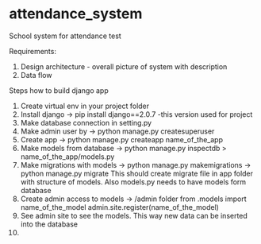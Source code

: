 # attendance_system
School system for attendance test

Requirements:
1. Design architecture - overall picture of system with description 
2. Data flow 


Steps how to build django app 

1. Create virtual env in your project folder
2. Install django -> pip install django==2.0.7 -this version used for project 
3. Make database connection in setting.py
4. Make admin user by -> python manage.py createsuperuser
5. Create app -> python manage.py createapp name_of_the_app
6. Make models from database -> python manage.py inspectdb > name_of_the_app/models.py
7. Make migrations with models -> python manage.py makemigrations
                               -> python manage.py migrate 
    This should create migrate file in app folder with structure of models. 
    Also models.py needs to have models form database
8. Create admin access to models -> 
    /admin folder 
    from .models import name_of_the_model 
    admin.site.register(name_of_the_model)
9. See admin site to see the models. This way new data can be inserted into the database
10. 
